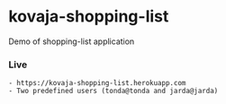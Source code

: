 # kovaja-shopping-list
Demo of shopping-list application

### Live
    - https://kovaja-shopping-list.herokuapp.com
    - Two predefined users (tonda@tonda and jarda@jarda)
